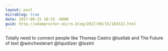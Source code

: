 ```yaml
---
layout: post
microblog: true
date: 2017-09-15 10:33 -0000
guid: http://adamprocter.micro.blog/2017/09/15/103322.html
---
```

Totally need to connect people like Thomas Castro @lustlab and The Future of text @winchesterart @liquidizer @lustnl
